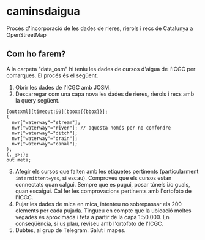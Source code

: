 # caminsdaigua
Procés d'incorporació de les dades de rieres, rierols i recs  de Catalunya a OpenStreetMap

## Com ho farem?

A la carpeta "data_osm" hi teniu les dades de cursos d'aigua de l'ICGC per comarques. El procés és el següent.

1) Obrir les dades de l'ICGC amb JOSM.
2) Descarregar com una capa nova les dades de rieres, rierols i recs amb la query següent.

```
[out:xml][timeout:90][bbox:{{bbox}}];
(
  nwr["waterway"="stream"];
  nwr["waterway"="river"]; // aquesta només per no confondre
  nwr["waterway"="ditch"];
  nwr["waterway"="drain"];
  nwr["waterway"="canal"];
);
(._;>;);
out meta;

```
3) Afegir els cursos que falten amb les etiquetes pertinents (particularment `intermittent=yes`, si escau). Comproveu que els cursos estan connectats quan calgui. Sempre que es pugui, posar túnels i/o guals, quan escaigui. Cal fer les comprovacions pertinents amb l'ortofoto de l'ICGC.
4) Pujar les dades de mica en mica, intenteu no sobrepassar els 200 elements per cada pujada. Tingueu en compte que la ubicació moltes vegades és aproximada i feta a partir de la capa 1:50.000. En conseqüència, si us plau, reviseu amb l'ortofoto de l'ICGC.
5) Dubtes, al grup de Telegram. Salut i mapes.


